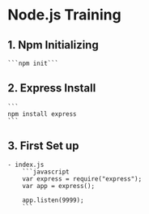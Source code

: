 # Node.js Training

## 1. Npm Initializing

    ```npm init```

## 2. Express Install

    ```
    npm install express
    ```

## 3. First Set up

    - index.js
        ```javascript
        var express = require("express");
        var app = express();

        app.listen(9999);
        ```
